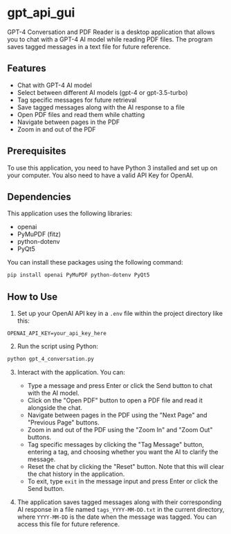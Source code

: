 # gpt_api_gui

GPT-4 Conversation and PDF Reader is a desktop application that allows you to chat with a GPT-4 AI model while reading PDF files. The program saves tagged messages in a text file for future reference.

## Features

- Chat with GPT-4 AI model
- Select between different AI models (gpt-4 or gpt-3.5-turbo)
- Tag specific messages for future retrieval
- Save tagged messages along with the AI response to a file
- Open PDF files and read them while chatting
- Navigate between pages in the PDF
- Zoom in and out of the PDF

## Prerequisites

To use this application, you need to have Python 3 installed and set up on your computer. You also need to have a valid API Key for OpenAI.

## Dependencies

This application uses the following libraries:
- openai
- PyMuPDF (fitz)
- python-dotenv
- PyQt5

You can install these packages using the following command:

```bash
pip install openai PyMuPDF python-dotenv PyQt5
```

## How to Use

1. Set up your OpenAI API key in a `.env` file within the project directory like this:

```
OPENAI_API_KEY=your_api_key_here
```

2. Run the script using Python:

```bash
python gpt_4_conversation.py
```

3. Interact with the application. You can:
    - Type a message and press Enter or click the Send button to chat with the AI model.
    - Click on the "Open PDF" button to open a PDF file and read it alongside the chat.
    - Navigate between pages in the PDF using the "Next Page" and "Previous Page" buttons.
    - Zoom in and out of the PDF using the "Zoom In" and "Zoom Out" buttons.
    - Tag specific messages by clicking the "Tag Message" button, entering a tag, and choosing whether you want the AI to clarify the message.
    - Reset the chat by clicking the "Reset" button. Note that this will clear the chat history in the application.
    - To exit, type `exit` in the message input and press Enter or click the Send button.

4. The application saves tagged messages along with their corresponding AI response in a file named  `tags_YYYY-MM-DD.txt` in the current directory, where `YYYY-MM-DD` is the date when the message was tagged. You can access this file for future reference.
